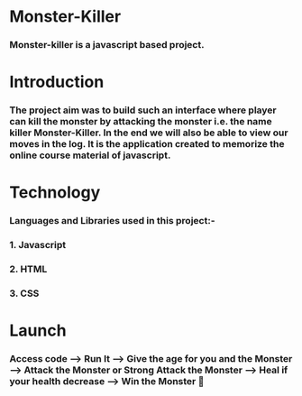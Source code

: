 # Monster-Killer
### Monster-killer is a javascript based project. 

# Introduction
### The project aim was to build such an interface where player can kill the monster by attacking the monster i.e. the name killer Monster-Killer. In the end we will also be  able to view our moves in the log. It is the application created to memorize the online course material of javascript.

# Technology
### Languages and Libraries used in this project:-
### 1. Javascript
### 2. HTML
### 3. CSS

# Launch
### Access code --> Run It --> Give the age for you and the Monster --> Attack the Monster or Strong Attack the Monster --> Heal if your health decrease --> Win the Monster 👾 




